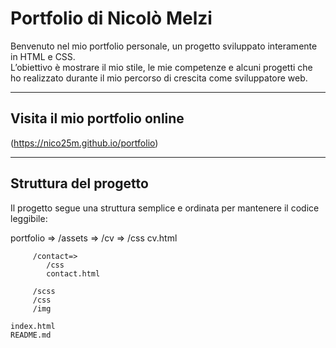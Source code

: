 # Portfolio di Nicolò Melzi

Benvenuto nel mio portfolio personale, un progetto sviluppato interamente in HTML e CSS.  
L’obiettivo è mostrare il mio stile, le mie competenze e alcuni progetti che ho realizzato durante il mio percorso di crescita come sviluppatore web.

---

## Visita il mio portfolio online

(https://nico25m.github.io/portfolio)

---

##  Struttura del progetto

Il progetto segue una struttura semplice e ordinata per mantenere il codice leggibile:

portfolio =>
    /assets =>
         /cv =>
            /css
            cv.html 

         /contact=>
            /css
            contact.html

         /scss
         /css
         /img
    
    index.html
    README.md